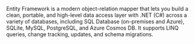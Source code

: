 Entity Framework is a modern object-relation mapper that lets you build a clean, portable, and high-level data access layer with .NET (C#) across a variety of databases, including SQL Database (on-premises and Azure), SQLite, MySQL, PostgreSQL, and Azure Cosmos DB. It supports LINQ queries, change tracking, updates, and schema migrations.
